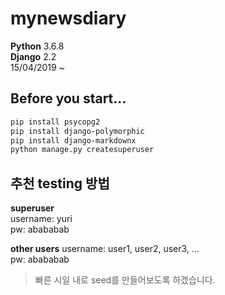 # mynewsdiary
**Python** 3.6.8  
**Django** 2.2  
15/04/2019 ~  
  
## Before you start...
```bash
pip install psycopg2
pip install django-polymorphic
pip install django-markdownx
python manage.py createsuperuser
```
## 추천 testing 방법
**superuser**  
username: yuri  
pw: abababab  
  
**other users** 
username: user1, user2, user3, ...  
pw: abababab  
  
> 빠른 시일 내로 seed를 만들어보도록 하겠습니다. 